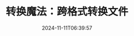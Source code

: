 ---
############################# Static ##########################
layout: "family"
date: 2024-11-11T06:39:57
draft: false

product: "Conversion"
product_tag: "conversion"

############################# Head ############################
head_title: "文件转换器 API |本地API和在线服务"
head_description: "轻松免费地转换 Word、PDF、Excel、Powerpoint 或图像文件"

############################# Header ##########################
title: "转换魔法：跨格式转换文件"
description: |
  轻松地将文档从各种源格式转换为不同的目标格式。无需额外软件即可享受各种受支持的转换，例如 MS Office、Apache Open Office、Adobe Acrobat Reader 等。

  从各种来源加载文档，包括文件、流、URL、FTP 服务器、Amazon S3、Azure Blob 存储等。

  通过实现必要的接口，使用任何缓存存储类型，例如 Amazon S3、Dropbox、Google Drive、Windows Azure、Redis 或其他类型。

############################# Platforms ############################
supported_platforms:
  enable: true  
  head_title: "选择您的平台"
  title: "支持的平台"
  description: "GroupDocs.Conversion 库支持以下操作系统和框架"
  details_link_title: "了解更多"
  items:
    # supported_platforms loop
    - title: ".NET"
      description: "GroupDocs.Conversion for .NET"
      color: "blue"
      tag: "net"
      link: "/conversion/net/"
      features_link: "https://docs.groupdocs.com/conversion/net/system-requirements/"
      features:
        # features loop
        - content: ".NET Framework 4.6.2+  <br>  .NET Core 3.1  <br>  .NET 6+"
          rows: "3"
        # features loop
        - content: "Windows, Linux"
          rows: "1"
        # features loop
        - content: "3K+ 转化对"
          rows: "1"        
    
    # supported_platforms loop
    - title: "Java"
      description: "GroupDocs.Conversion for Java"
      color: "red"
      tag: "java"
      link: "/conversion/java/"
      features_link: "https://docs.groupdocs.com/conversion/java/system-requirements/"
      features:
        # features loop
        - content: "J2SE 8.0 (1.8)+"
          rows: "3"
        # features loop
        - content:  "Windows, Linux, macOS"
          rows: "1"       
        # features loop
        - content: "3K+ 转化对"
          rows: "1"        

    # supported_platforms loop
    - title: "Node.js"
      description: "GroupDocs.Conversion for Node.js"
      color: "green"
      tag: "nodejs-java"
      link: "/conversion/nodejs-java/"
      features_link: "https://docs.groupdocs.com/conversion/nodejs-java/system-requirements/"
      features:
        # features loop
        - content: "Node.js 16+  <br>  and J2SE 8.0 (1.8)+"
          rows: "3"
        # features loop
        - content:  "Windows, Linux, macOS"
          rows: "1"
        # features loop
        - content:  "3K+ 转化对"
          rows: "1"

    # supported_platforms loop
    - title: "Python"
      description: "GroupDocs.Conversion for Python"
      color: "yellow"
      tag: "python-net"
      link: "/conversion/python-net/"
      features_link: "https://docs.groupdocs.com/conversion/python-net/system-requirements/"
      features:
        # features loop
        - content: "Python 3.9+  <br>  and .Net 6+"
          rows: "3"
        # features loop
        - content:  "Windows, macOS"
          rows: "1"
        # features loop
        - content:  "3K+ 转化对"
          rows: "1"


############################# Features ############################

features:
  enable: true
  title: "GroupDocs.Conversion 的功能集"
  description: "API 可在 HTML、PDF、Word、Excel、PNG 等多种类型之间转换文件，无需第三方软件。"

  items:
    # feature loop
    - icon: "convert"
      title: "转换文档和图像"
      content: "将文件从不同源转换为各种目标格式。"

    # feature loop
    - icon: "password"
      title: "打开受保护的文档"
      content: "指定打开加密文档的密码。"

    # feature loop
    - icon: "load"
      title: "从任何地方加载文件"
      content: "从各种文件、URL、FTP 服务器、Amazon S3 等加载文档。"
    
    # feature loop
    - icon: "settings"
      title: "管理输出设置"
      content: "旋转和重新排序页面，指定是否呈现注释和评论。"


############################# Code samples ############################
code_samples:
  enable: true
  title: "GroupDocs.Conversion 代码示例"
  description: "C#、Java、TypeScript、Python 中典型 GroupDocs.Conversion 操作的一些用例"
  items:
    # code sample loop
    - title: "只需几行代码即可将 PDF 转换为 DOCX"
      content: |
       使用 GroupDocs.Conversion，您可以轻松地将 PDF 文件转换为 DOCX - 您只需要几行代码。它还不需要任何第三方软件，如 Microsoft Word 或 Adob​​e Acrobat。以下是如何实现这一目标的示例：
      samples:
        - language: "C#"
          color: "blue"
          content: |
            ```csharp {style=abap}   
            // 加载源 PDF 文件
            using (var converter = new GroupDocs.Conversion.Converter("sample.pdf"))
            {
                // 设置 DOCX 格式的转换选项
                var options = new WordProcessingConvertOptions();
                // 转换为 DOCX 格式
                converter.Convert("converted.docx", options);
            }
            ```
        - language: "Java"
          color: "red"
          content: |
            ```java {style=abap}   
            import com.groupdocs.conversion.Converter;
            import com.groupdocs.conversion.options.convert.WordProcessingConvertOptions;
            ...
            // 加载源 PDF 文件
            Converter converter = new Converter("sample.pdf");
            // 设置 DOCX 格式的转换选项
            WordProcessingConvertOptions options = new WordProcessingConvertOptions();
            // 转换为 DOCX 格式
            converter.convert("converted.docx", options);
            ```
        - language: "TypeScript"
          color: "green"
          content: |
            ```javascript {style=abap}  
            // 加载源 PDF 文件
            const converter = new groupdocs.conversion.Converter("sample.pdf");
            // 设置 DOCX 格式的转换选项
            const options = new groupdocs.conversion.WordProcessingConvertOptions();
            // 转换为 DOCX 格式
            converter.convert("converted.docx", options);
            ```
        - language: "Python"
          color: "yellow"
          content: |
            ```python {style=abap}  
            # 加载源 PDF 文件
            converter = Converter("sample.pdf")
            # 设置 DOCX 格式的转换选项
            convert_options = WordProcessingConvertOptions()
            # 转换为 DOCX 格式
            converter.convert("converted.docx", convert_options);
            ```


############################# Formats ############################
formats:
  enable: true
  title:  "支持 60 多种文件格式"
  description: "GroupDocs.Conversion 支持最流行的[文件格式](https://docs.groupdocs.com/conversion/net/supported-file-formats/) 的操作。"


############################# Metrics ############################

metrics:
  enable: true
  title: "深入的指标和统计见解"
  description: "深入了解我们的关键数据的详细分类，提供有关我们的成就、影响和增长的全面指标和统计见解。"

  items:
    # metrics loop
    - number: "3K+"
      title: "支持的转换对"
      content: "轻松转换数千种受支持的文件对 - Microsoft Office、PDF、图像、视频、音频和数据库。使用户能够无缝转换不同的文件类型，以实现灵活性和便利性。"
    # metrics loop
    - number: "1.0M"
      title: "NuGet 下载"
      content: "加入我们满意的用户，选择我们的 NuGet 包。我们的解决方案已成为开发人员社区中值得信赖且广泛采用的资源，为无数项目提供无缝集成和有价值的功能。"

    # metrics loop
    - number: "10+"
      title: "图书馆"
      content: "我们的产品包括 10 多个库，提供先进的功能来优化性能。这些库旨在以无与伦比的功能满足不同的开发需求。"
    
    # metrics loop
    - number: "100+"
      title: "快乐的顾客"
      content: "我们的产品凭借卓越的品质而蓬勃发展，凭借其强大的功能和可靠的性能赢得了 100 多家满意的客户的信任。通过我们的创新解决方案获得成功并提高效率。"


############################# Customers ############################
# logo size X1 => 170:70  X2 => 340 : 140

customers:
  enable: true
  title: "我们满意的客户"
  description: "GroupDocs 库被世界各地的全球知名和杰出品牌所采用。"

  items:
    # customers loop
    - title: "BenQ Corporation"
      logo: "benq"
    # customers loop
    - title: "Nasdaq Stock Market"
      logo: "nasdaq"
    # customers loop
    - title: "AT&T Inc."
      logo: "att"
    # customers loop
    - title: "AstraZeneca"
      logo: "astrazeneca"
    # customers loop
    - title: "Central Bank of Argentina"
      logo: "argentinacentralbank"
    # customers loop
    - title: "Roche Holding AG"
      logo: "roche"
    # customers loop
    - title: "Capita"
      logo: "capita"
    # customers loop
    - title: "Axa S.A."
      logo: "axa"
    # customers loop
    - title: "Instructure Inc."
      logo: "instructure"
     # customers loop
    - title: "Wipro"
      logo: "wipro"



############################# Actions ############################

actions:
  enable: true
  title: "准备好开始了吗？"
  description: "免费试用 GroupDocs.Conversion 功能或申请许可证"

  items:
    #  loop
    - title: ".NET"
      link: "/conversion/net/"
      color: "blue"
    #  loop
    - title: "Java"
      link: "/conversion/java/"
      color: "red"
    #  loop
    - title: "Node.js"
      link: "/conversion/nodejs-java/"
      color: "green"
    #  loop
    - title: "Python"
      link: "/conversion/python-net/"
      color: "yellow"


############################# Faq ############################

faq:
  enable: true
  title: "常见问题和疑虑"
  description: "在我们的常见问题解答部分查找常见问题的答案，以快速解决您的疑问和疑虑。"

  items:
    #  loop
    - question: "我可以在购买前评估 GroupDocs 产品吗？"
      answer: |
        是的！所有 GroupDocs 产品均提供无风险评估版本。我们强烈鼓励开发人员在购买前下载并试用我们的 API，以确保它们 100% 满足您的需求。
    #  loop
    - question: "GroupDocs 是否进行产品演示？"
      answer: |
        不，我们的重点是 API 并打造功能最强大、最稳定的产品。我们确实以[临时许可证](https://purchase.groupdocs.com/temporary-license/)的形式提供功能齐全的免费试用版，以便您可以亲自测试该产品。
    #  loop
    - question: "我在哪里可以下载该产品？"
      answer: |
        所有产品都可以从[网站](https://releases.groupdocs.com)下载。我们不会通过邮件发送我们软件的物理副本。    
    #  loop
    - question: "GroupDocs 开发人员许可证是按用户还是按指定用户授予的？"
      answer: |
        GroupDocs 开发人员许可证是按用户授予的，而不是按指定用户授予的。我们了解编码团队的成员可能会随着时间的推移而发生变化，并且每次发生时都必须更新许可是不切实际的。
    #  loop
    - question: "我们的构建或 CI（持续集成）服务器是否需要单独的许可证？"
      answer: |
        不会，我们很高兴客户可以在一台服务器上使用 GroupDocs 产品来构建解决方案，而无需支付额外费用。此安装不应用于规避您与 GroupDocs 签订的协议的许可条款，并且应尊重您购买的许可证所施加的任何可再分发或位置限制。

############################# Cloud ############################

cloud_links:
  enable: true
  title: "GroupDocs.Conversion 低代码 API"
  description: "使用我们基于云的 REST API 加速任何类型应用程序中的文档或图像转换"

  items:
    #  loop
    - icon: "groupdocs_conversion-for-curl"
      title: "GroupDocs.Conversion Cloud for cURL"
      link: "https://products.groupdocs.cloud/conversion/curl"
      content: "利用 cURL RESTful 文件转换 API 在您的应用程序中轻松转换各种文件格式，包括 Microsoft Office、PDF、电子邮件、项目、HTML 等。"
    #  loop
    - icon: "groupdocs_conversion-for-net"
      title: "GroupDocs.Conversion Cloud for .NET"
      link: "https://products.groupdocs.cloud/conversion/net"
      content: "使用 .NET 文件转换 REST API 通过 Cloud SDK 在任何平台上无缝转换 Microsoft Office、PDF、电子邮件、项目、HTML 和各种常见文件格式。"
    #  loop
    - icon: "groupdocs_conversion-for-java"
      title: "GroupDocs.Conversion Cloud for Java"
      link: "https://products.groupdocs.cloud/conversion/java"
      content: "通过高级文档转换功能增强基于云的 Java 应用程序，这些功能可在任何能够进行 REST API 调用的平台上访问。"

############################# Apps ############################

app_links:
  enable: true
  title: "GroupDocs.Conversion NoCode 应用程序"
  description: "在线应用程序允许您在浏览器中转换 100 多种流行的文件格式"

  items:
    #  loop
    - icon: "groupdocs_conversion-app"
      title: "GroupDocs.Conversion <br> Total"
      link: "https://products.groupdocs.app/conversion/total"
      content: "轻松将数百种格式轻松转换为 PDF、XLSX、DOCX、XPS、HTML 等。"

    #  loop
    - icon: "groupdocs_words-app"
      title:  "GroupDocs.Conversion <br> DOC to XLS"
      link: "https://products.groupdocs.app/conversion/doc-to-xls"
      content: "免费在线应用程序，可直接从 Web 浏览器将 DOC 转换为 XLS 格式。"

    #  loop
    - icon: "groupdocs_pdf-app"
      title:  "GroupDocs.Conversion <br> PDF to DOCX"
      link: "https://products.groupdocs.app/conversion/pdf-to-docx"
      content: "通过我们的用户友好界面上传 PDF 文档，轻松将其转换为 Word (DOCX) 格式。"
    

---